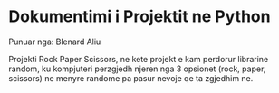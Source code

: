 # Dokumentimi i Projektit ne Python
Punuar nga: Blenard Aliu

Projekti Rock Paper Scissors, ne kete projekt e kam perdorur librarine random, ku kompjuteri perzgjedh njeren nga 3 opsionet (rock, paper, scissors) ne menyre randome pa pasur nevoje qe ta zgjedhim ne.
